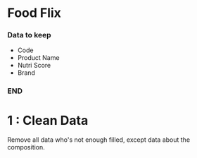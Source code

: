 # Food Flix

### Data to keep ###

- Code
- Product Name
- Nutri Score
- Brand


### END ###

# 1 : Clean Data
Remove all data who's not enough filled, except data about the composition.
